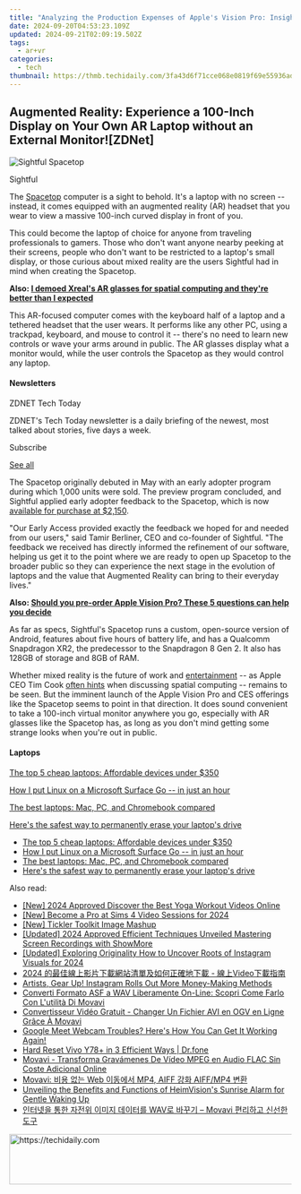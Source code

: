 ```yaml
---
title: "Analyzing the Production Expenses of Apple's Vision Pro: Insights & Estimates"
date: 2024-09-20T04:53:23.109Z
updated: 2024-09-21T02:09:19.502Z
tags:
  - ar+vr
categories:
  - tech
thumbnail: https://thmb.techidaily.com/3fa43d6f71cce068e0819f69e55936ad32ff4ea7246067d0e64ce56f240c9081.jpg
---
```


## Augmented Reality: Experience a 100-Inch Display on Your Own AR Laptop without an External Monitor![ZDNet]

![Sightful Spacetop](https://www.zdnet.com/a/img/resize/7ff64b211bccdae9e023f61cf988dce7f8e58804/2024/01/18/92490641-9e15-4cbc-b3d4-66c68141e43c/spacetop.jpg?auto=webp&width=1280)

Sightful

The [Spacetop](https://sightful.com/) computer is a sight to behold. It's a laptop with no screen -- instead, it comes equipped with an augmented reality (AR) headset that you wear to view a massive 100-inch curved display in front of you. 

This could become the laptop of choice for anyone from traveling professionals to gamers. Those who don't want anyone nearby peeking at their screens, people who don't want to be restricted to a laptop's small display, or those curious about mixed reality are the users Sightful had in mind when creating the Spacetop. 

**Also: [I demoed Xreal's AR glasses for spatial computing and they're better than I expected](https://www.zdnet.com/article/i-demoed-xreals-ar-glasses-for-spatial-computing-and-theyre-better-than-i-expected/)**

This AR-focused computer comes with the keyboard half of a laptop and a tethered headset that the user wears. It performs like any other PC, using a trackpad, keyboard, and mouse to control it -- there's no need to learn new controls or wave your arms around in public. The AR glasses display what a monitor would, while the user controls the Spacetop as they would control any laptop.

#### Newsletters

ZDNET Tech Today

ZDNET's Tech Today newsletter is a daily briefing of the newest, most talked about stories, five days a week.

 Subscribe

[See all](https://www.zdnet.com/newsletters/)

The Spacetop originally debuted in May with an early adopter program during which 1,000 units were sold. The preview program concluded, and Sightful applied early adopter feedback to the Spacetop, which is now [available for purchase at $2,150](https://sightful.com/).

"Our Early Access provided exactly the feedback we hoped for and needed from our users," said Tamir Berliner, CEO and co-founder of Sightful. "The feedback we received has directly informed the refinement of our software, helping us get it to the point where we are ready to open up Spacetop to the broader public so they can experience the next stage in the evolution of laptops and the value that Augmented Reality can bring to their everyday lives."

**Also: [Should you pre-order Apple Vision Pro? These 5 questions can help you decide](https://www.zdnet.com/article/apple-vision-pro-should-you-pre-order/)**

As far as specs, Sightful's Spacetop runs a custom, open-source version of Android, features about five hours of battery life, and has a Qualcomm Snapdragon XR2, the predecessor to the Snapdragon 8 Gen 2\. It also has 128GB of storage and 8GB of RAM. 

Whether mixed reality is the future of work and [entertainment](https://www.zdnet.com/article/apple-is-now-marketing-vision-pro-as-the-ultimate-entertainment-device/) \-- as Apple CEO Tim Cook [often hints](https://www.zdnet.com/article/apple-vision-pro-in-stores-february-2-pre-orders-start-january-19/) when discussing spatial computing -- remains to be seen. But the imminent launch of the Apple Vision Pro and CES offerings like the Spacetop seems to point in that direction. It does sound convenient to take a 100-inch virtual monitor anywhere you go, especially with AR glasses like the Spacetop has, as long as you don't mind getting some strange looks when you're out in public. 

#### Laptops

[The top 5 cheap laptops: Affordable devices under $350](https://www.zdnet.com/article/best-cheap-laptop/ "The top 5 cheap laptops: Affordable devices under $350")

[How I put Linux on a Microsoft Surface Go -- in just an hour](https://www.zdnet.com/article/how-i-put-linux-on-a-microsoft-surface-go-in-just-an-hour/ "How I put Linux on a Microsoft Surface Go -- in just an hour")

[The best laptops: Mac, PC, and Chromebook compared](https://www.zdnet.com/article/best-laptop/ "The best laptops: Mac, PC, and Chromebook compared")

[Here's the safest way to permanently erase your laptop's drive](https://www.zdnet.com/article/wiping-a-windows-laptop-heres-the-safest-free-way-to-erase-your-personal-data/ "Here's the safest way to permanently erase your laptop's drive")

* [The top 5 cheap laptops: Affordable devices under $350](https://www.zdnet.com/article/best-cheap-laptop/ "The top 5 cheap laptops: Affordable devices under $350")
* [How I put Linux on a Microsoft Surface Go -- in just an hour](https://www.zdnet.com/article/how-i-put-linux-on-a-microsoft-surface-go-in-just-an-hour/ "How I put Linux on a Microsoft Surface Go -- in just an hour")
* [The best laptops: Mac, PC, and Chromebook compared](https://www.zdnet.com/article/best-laptop/ "The best laptops: Mac, PC, and Chromebook compared")
* [Here's the safest way to permanently erase your laptop's drive](https://www.zdnet.com/article/wiping-a-windows-laptop-heres-the-safest-free-way-to-erase-your-personal-data/ "Here's the safest way to permanently erase your laptop's drive")

<ins class="adsbygoogle"
     style="display:block"
     data-ad-format="autorelaxed"
     data-ad-client="ca-pub-7571918770474297"
     data-ad-slot="1223367746"></ins>

<ins class="adsbygoogle"
     style="display:block"
     data-ad-client="ca-pub-7571918770474297"
     data-ad-slot="8358498916"
     data-ad-format="auto"
     data-full-width-responsive="true"></ins>

<span class="atpl-alsoreadstyle">Also read:</span>
<div><ul>
<li><a href="https://facebook-video-footage.techidaily.com/new-2024-approved-discover-the-best-yoga-workout-videos-online/"><u>[New] 2024 Approved Discover the Best Yoga Workout Videos Online</u></a></li>
<li><a href="https://video-screen-grab.techidaily.com/new-become-a-pro-at-sims-4-video-sessions-for-2024/"><u>[New] Become a Pro at Sims 4 Video Sessions for 2024</u></a></li>
<li><a href="https://fox-access.techidaily.com/new-tickler-toolkit-image-mashup/"><u>[New] Tickler Toolkit Image Mashup</u></a></li>
<li><a href="https://screen-recording.techidaily.com/updated-2024-approved-efficient-techniques-unveiled-mastering-screen-recordings-with-showmore/"><u>[Updated] 2024 Approved Efficient Techniques Unveiled Mastering Screen Recordings with ShowMore</u></a></li>
<li><a href="https://instagram-videos.techidaily.com/updated-exploring-originality-how-to-uncover-roots-of-instagram-visuals-for-2024/"><u>[Updated] Exploring Originality How to Uncover Roots of Instagram Visuals for 2024</u></a></li>
<li><a href="https://technical-tips.techidaily.com/2024-video/"><u>2024 的最佳線上影片下載網站清單及如何正確地下載 - 線上Video下載指南</u></a></li>
<li><a href="https://facebook.techidaily.com/artists-gear-up-instagram-rolls-out-more-money-making-methods/"><u>Artists, Gear Up! Instagram Rolls Out More Money-Making Methods</u></a></li>
<li><a href="https://technical-tips.techidaily.com/converti-formato-asf-a-wav-liberamente-on-line-scopri-come-farlo-con-lutilita-di-movavi/"><u>Converti Formato ASF a WAV Liberamente On-Line: Scopri Come Farlo Con L'utilità Di Movavi</u></a></li>
<li><a href="https://technical-tips.techidaily.com/convertisseur-video-gratuit-changer-un-fichier-avi-en-ogv-en-ligne-grace-a-movavi/"><u>Convertisseur Vidéo Gratuit - Changer Un Fichier AVI en OGV en Ligne Grâce À Movavi</u></a></li>
<li><a href="https://win-answers.techidaily.com/google-meet-webcam-troubles-heres-how-you-can-get-it-working-again/"><u>Google Meet Webcam Troubles? Here's How You Can Get It Working Again!</u></a></li>
<li><a href="https://techidaily.com/hard-reset-vivo-y78plus-in-3-efficient-ways-drfone-by-drfone-reset-android-reset-android/"><u>Hard Reset Vivo Y78+ in 3 Efficient Ways | Dr.fone</u></a></li>
<li><a href="https://technical-tips.techidaily.com/movavi-transforma-gravamenes-de-video-mpeg-en-audio-flac-sin-coste-adicional-online/"><u>Movavi - Transforma Gravámenes De Vídeo MPEG en Audio FLAC Sin Coste Adicional Online</u></a></li>
<li><a href="https://technical-tips.techidaily.com/movavi-web-mp4-aiff-aiffmp4/"><u>Movavi: 비용 없는 Web 이동에서 MP4, AIFF 강화 AIFF/MP4 변환</u></a></li>
<li><a href="https://buynow-reviews.techidaily.com/unveiling-the-benefits-and-functions-of-heimvisions-sunrise-alarm-for-gentle-waking-up/"><u>Unveiling the Benefits and Functions of HeimVision's Sunrise Alarm for Gentle Waking Up</u></a></li>
<li><a href="https://technical-tips.techidaily.com/1726222705622-wav-movavi/"><u>인터넷을 통한 자전위 이미지 데이터를 WAV로 바꾸기 – Movavi 편리하고 신선한 도구</u></a></li>
</ul></div>

<!-- affiliate ads begin -->
<a href="https://ephamedtechinc.pxf.io/c/5597632/2137214/26400" target="_top" id="2137214">
  <img src="//a.impactradius-go.com/display-ad/26400-2137214" border="0" alt="https://techidaily.com" width="728" height="90"/>
</a>
<img height="0" width="0" src="https://ephamedtechinc.pxf.io/i/5597632/2137214/26400" style="position:absolute;visibility:hidden;" border="0" />
<!-- affiliate ads end -->

